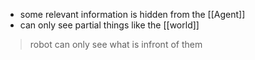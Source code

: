 - some relevant information is hidden from the [[Agent]]
- can only see partial things like the [[world]]

>robot can only see what is infront of them